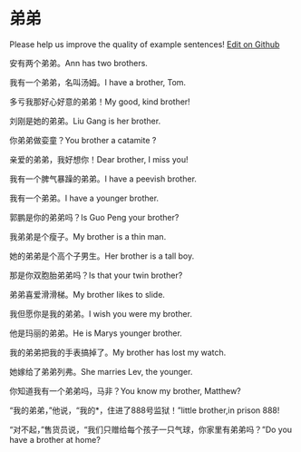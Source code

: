 # 弟弟

Please help us improve the quality of example sentences! [Edit on Github](https://github.com/jiyushe/jiyu-example-sentence-source/blob/main/chinese/didi_2.md)

<p><span class="chinese">安有两个弟弟。</span><span class="english">Ann has two brothers.</span></p>

<p><span class="chinese">我有一个弟弟，名叫汤姆。</span><span class="english">I have a brother, Tom.</span></p>

<p><span class="chinese">多亏我那好心好意的弟弟！</span><span class="english">My good, kind brother!</span></p>

<p><span class="chinese">刘刚是她的弟弟。</span><span class="english">Liu Gang is her brother.</span></p>

<p><span class="chinese">你弟弟做娈童？</span><span class="english">You brother a catamite ?</span></p>

<p><span class="chinese">亲爱的弟弟，我好想你！</span><span class="english">Dear brother, I miss you!</span></p>

<p><span class="chinese">我有一个脾气暴躁的弟弟。</span><span class="english">I have a peevish brother.</span></p>

<p><span class="chinese">我有一个弟弟。</span><span class="english">I have a younger brother.</span></p>

<p><span class="chinese">郭鹏是你的弟弟吗？</span><span class="english">Is Guo Peng your brother?</span></p>

<p><span class="chinese">我弟弟是个瘦子。</span><span class="english">My brother is a thin man.</span></p>

<p><span class="chinese">她的弟弟是个高个子男生。</span><span class="english">Her brother is a tall boy.</span></p>

<p><span class="chinese">那是你双胞胎弟弟吗？</span><span class="english">Is that your twin brother?</span></p>

<p><span class="chinese">弟弟喜爱滑滑梯。</span><span class="english">My brother likes to slide.</span></p>

<p><span class="chinese">我但愿你是我的弟弟。</span><span class="english">I wish you were my brother.</span></p>

<p><span class="chinese">他是玛丽的弟弟。</span><span class="english">He is Marys younger brother.</span></p>

<p><span class="chinese">我的弟弟把我的手表搞掉了。</span><span class="english">My brother has lost my watch.</span></p>

<p><span class="chinese">她嫁给了弟弟列弗。</span><span class="english">She marries Lev, the younger.</span></p>

<p><span class="chinese">你知道我有一个弟弟吗，马非？</span><span class="english">You know my brother, Matthew?</span></p>

<p><span class="chinese">“我的弟弟，”他说，“我的*，住进了888号监狱！”</span><span class="english">little brother,in prison 888!</span></p>

<p><span class="chinese">“对不起，”售货员说，“我们只赠给每个孩子一只气球，你家里有弟弟吗？”</span><span class="english">Do you have a brother at home?</span></p>

